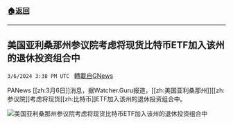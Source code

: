 ###  [:house:返回](README.md)
---


## 美国亚利桑那州参议院考虑将现货比特币ETF加入该州的退休投资组合中
`3/6/2024 3:38 PM UTC ` [轉載自GNews](https://gnews.org/articles/2371138)

PANews [[zh:3月6日]]消息，据Watcher.Guru报道，[[zh:美国亚利桑那州]][[zh:参议院]]考虑将现货[[zh:比特币]]ETF加入该州的退休投资组合中。

![美国亚利桑那州参议院考虑将现货比特币ETF加入该州的退休投资组合中](https://cdn-img.panewslab.com/panews/2024/03/06/images/2e3E92CwmU.jpg "美国亚利桑那州参议院考虑将现货比特币ETF加入该州的退休投资组合中")
